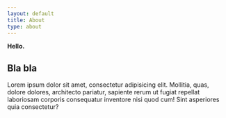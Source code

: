 ```yaml
---
layout: default
title: About
type: about
---
```


**Hello.**

## Bla bla

Lorem ipsum dolor sit amet, consectetur adipisicing elit. Mollitia, quas, dolore dolores, architecto pariatur, sapiente rerum ut fugiat repellat laboriosam corporis consequatur inventore nisi quod cum! Sint asperiores quia consectetur?

<!-- <section class="about--main">
    <div class="row">
        <div class="column column-6">
            <h3 class="about--main-title">Story and experience</h3>
            <p>In the past, I spent some time working on small sites for companies that were settled on my home town while studying, but decided to make some changes, quit my job and leave university because I wasn't really learning and enjoying it as I did before.</p>
            <p>The next step was to become a self-taught front end developer.</p>
            <p>That same year, I was hired by <a href="https://www.globant.com" target="_blank">Globant</a> and had the chance to work with clients like Microsoft, StateFarm and the New York Stock Exchange on beautiful and scalable responsive web projects.</p>
            <p>Later, I joined <a href="https://www.ordergroove.com" target="_blank">OrderGroove</a> to build awesome scripts that power the subscription revolution with their great team from New York.</p>
        </div>
    </div>
    <div class="row">
        <div class="column column-6">
            <h2 class="about--main-title">About this site</h2>
            <p>This site was built using <a href="https://www.jekyllrb.com">Jekyll</a> and is hosted by <a href="https://pages.github.com" target="_blank">GitHub Pages</a>.

            <h3>Styles and Design</h3>
            <p>I'm using <strong>LESS</strong> as a preprocessor for styles and the grid system was built using <a href="https://jeremenichelli.github.io/gridbuilder">this helper</a>.</p>

            <h3>Fonts</h3>
            <p>The font that rules the whole site is Roboto Condensed by <a href="http://christianrobertson.com/">Christian Robertson</a> and the one from the logo is Southpaw crafted by <a href="https://www.tylerfinck.com/" target="_blank">Tyler Finck</a>, whose work you should definitely check out.</p>

            <h3>Browser support</h3>
            <p>This site <em>should</em> run perfectly in the latest versions of Chrome, Firefox, Safari, Safari mobile, Chrome for Android, Internet Explorer 10 and 11 and Microsoft Edge.</p>
            <p>If you see something not working good or that could be improved feel free to <a href="https://github.com/jeremenichelli/jeremenichelli.github.io/issues/new" target="_blank">report it</a>.</p>
        </div>
    </div>
</section> -->